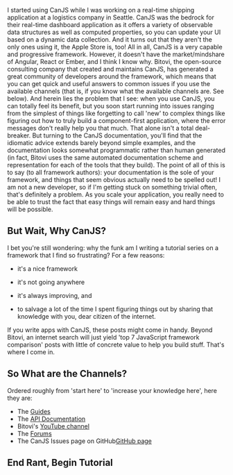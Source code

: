 I started using CanJS while I was working on a real-time shipping application at a logistics company in Seattle. CanJS was the bedrock for their real-time dashboard application as it offers a variety of observable data structures as well as computed properties, so you can update your UI based on a dynamic data collection. And it turns out that they aren't the only ones using it, the Apple Store is, too! All in all, CanJS is a very capable and progressive framework. However, it doesn't have the market/mindshare of Angular, React or Ember, and I think I know why. Bitovi, the open-source consulting company that created and maintains CanJS, has generated a great community of developers around the framework, which means that you can get quick and useful answers to common issues if you use the available channels (that is, if you know what the available channels are. See below).  And herein lies the problem that I see: when you use CanJS, you can totally feel its benefit, but you soon start running into issues ranging from the simplest of things like forgetting to call 'new' to complex things like figuring out how to truly build a component-first application, where the error messages don't really help you that much. That alone isn't a total deal-breaker. But turning to the CanJS documentation, you'll find that the idiomatic advice extends barely beyond simple examples, and the documentation looks somewhat programmatic rather than human generated (in fact, Bitovi uses the same automated documentation scheme and representation for each of the tools that they build). The point of all of this is to say (to all framework authors): your documentation is the sole of your framework, and things that seem obvious actually need to be spelled out!  I am not a new developer, so if I'm getting stuck on something trivial often, that's definitely a problem. As you scale your application, you really need to be able to trust the fact that easy things will remain easy and hard things will be possible.

## But Wait, Why CanJS?

I bet you're still wondering: why the funk am I writing a tutorial series on a framework that I find so frustrating? For a few reasons: 

- it's a nice framework 

- it's not going anywhere

- it's always improving, and 

- to salvage a lot of the time I spent figuring things out by sharing that knowledge with you, dear citizen of the internet. 

If you write apps with CanJS, these posts might come in handy.  Beyond Bitovi, an internet search will just yield 'top 7 JavaScript framework comparison' posts with little of concrete value to help you build stuff. That's where I come in.

## So What are the Channels?
Ordered roughly from 'start here' to 'increase your knowledge here', here they are:

+ The [Guides](https://canjs.com/guides/index.html)
+ The [API Documentation](https://canjs.com/docs/index.html)
+ Bitovi's [YouTube channel](https://www.youtube.com/channel/UC_HPFLeKzJNLOUnLc_3311Q/videos)
+ The [Forums](http://forums.donejs.com/c/canjs) 
+ The CanJS Issues page on GitHub[GitHub page](https://github.com/canjs/canjs/issues)

## End Rant, Begin Tutorial
